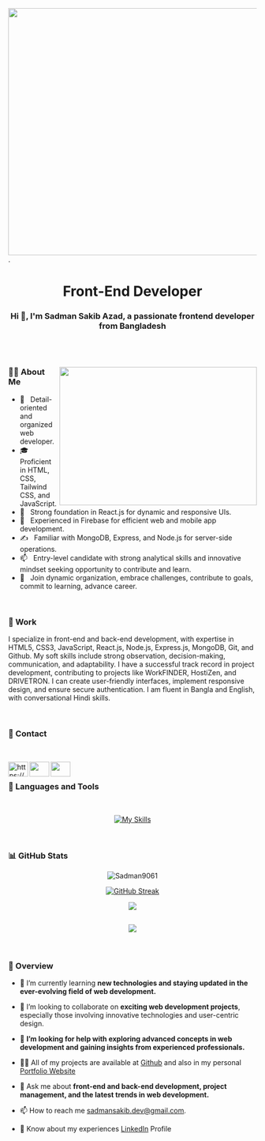 



<img align="right" width="1000" height="500" src="https://img.freepik.com/free-vector/laptop-with-program-code-isometric-icon-software-development-programming-applications-dark-neon_39422-971.jpg?w=740&t=st=1702125711~exp=1702126311~hmac=457717932219947323a4eb98f22bb343ef294aaa82f7fa601b13608e4026a67c" alt="" />

<p>.</p>


<h1 align="center">Front-End Developer</h1>

<h3 align="center">Hi 👋, I'm Sadman Sakib Azad, a passionate frontend developer from Bangladesh</h3>


<br/>




<br/>



<div>
  
<div align="left">
<a ><img align="right" width="400" height="280" src="https://img.freepik.com/free-vector/hand-drawn-web-developers_23-2148819604.jpg?w=740&t=st=1702125931~exp=1702126531~hmac=48063833e5fac2644c0e76ef571fd1c588aec2ded0d996cc7de6954913b4a8b6" alt="" /></a>
</div>
  
<div align="left"> 
  <h3> 👱‍♂️ About Me </h3>

  - 🤔 &nbsp; Detail-oriented and organized web developer.
  - 🎓 &nbsp; Proficient in HTML, CSS, Tailwind CSS, and JavaScript.
  - 💼 &nbsp; Strong foundation in React.js for dynamic and responsive UIs.
  - 🌱 &nbsp; Experienced in Firebase for efficient web and mobile app development.
  - ✍️ &nbsp; Familiar with MongoDB, Express, and Node.js for server-side operations.
  - 📫 &nbsp; Entry-level candidate with strong analytical skills and innovative mindset seeking opportunity to contribute and learn.
  - 💞️ &nbsp; Join  dynamic organization, embrace challenges, contribute to goals, commit to learning,  advance career.
  
</div> 
</div>


<br/>


  <h3> 🏢 Work </h3>

<p>
  I specialize in front-end and back-end development, with expertise in HTML5, CSS3, JavaScript, React.js, Node.js, Express.js, MongoDB, Git, and Github. My soft skills include strong observation, decision-making, communication, and adaptability. I have a successful track record in project development, contributing to projects like WorkFINDER, HostiZen, and DRIVETRON. I can create user-friendly interfaces, implement responsive design, and ensure secure authentication. I am fluent in Bangla and English, with conversational Hindi skills.
</p>



<br/>



  <h3> 📱 Contact </h3>

<br/>



<a href="https://linkedin.com/in/https://www.linkedin.com/in/sadman-sakib-azad-50952718b/" target="blank"><img align="left" src="https://raw.githubusercontent.com/rahuldkjain/github-profile-readme-generator/master/src/images/icons/Social/linked-in-alt.svg" alt="https://www.linkedin.com/in/sadman-sakib-azad-50952718b/" height="30" width="40" /></a><a href="https://www.facebook.com/sadman.sakib.azad/" target="blank"><img align="left" src="https://img.freepik.com/premium-vector/facebook-app-icon-social-media-logo-vector-illustration-meta_277909-402.jpg?w=740" height="30" width="40" /></a><a href="mailto:sadmansakib.dev@gmail.com" target="blank"><img align="left" src="https://previews.123rf.com/images/theerakit/theerakit1807/theerakit180700003/103999650-outline-email-icon-in-trendy-flat-style-on-white-background-outline-email-symbol-for-your-web-site.jpg" height="30" width="40" /></a>
  






<br/>





  <h3> 🔧 Languages and Tools  </h3>

   
<br/>

<div align="center">

<p align="center"> 

[![My Skills](https://skillicons.dev/icons?i=js,html,css,react,firebase,figma,mongodb,express,nodejs,git,github,vscode,tailwind,bootstrap)](https://skillicons.dev)

</p>
  
</div>





<br/>



<div>
  <h3> 📊 GitHub Stats </h3> 
<div align="center"> 
 

  <p align="center"> <img src="https://komarev.com/ghpvc/?username=Sadman9061&label=Profile%20views&color=0e75b6&style=flat" alt="Sadman9061" /> </p>


<a align="center" href="https://git.io/streak-stats"><img src="https://github-readme-streak-stats.herokuapp.com?user=Sadman9061&theme=dark" alt="GitHub Streak" /></a> 
  
</div> 
<div align="center">



![](http://github-profile-summary-cards.vercel.app/api/cards/stats?username=Sadman9061&theme=dark)

![](https://github-readme-stats.vercel.app/api/top-langs/?username=Sadman9061&theme=dark&hide_border=false&include_all_commits=false&count_private=false&layout=compact)
---
<!-- Proudly created with GPRM ( https://gprm.itsvg.in ) -->


</div>
  

</div>






<br/>



  <h3>👀 Overview </h3>



- 🌱 I’m currently learning **new technologies and staying updated in the ever-evolving field of web development.**

- 👯 I’m looking to collaborate on **exciting web development projects**, especially those involving innovative technologies and user-centric design.

- 🤝 **I’m looking for help with exploring advanced concepts in web development and gaining insights from experienced professionals.**

- 👨‍💻 All of my projects are available at <a href="https://github.com/Sadman9061/" target="blank" >Github</a> and also in my personal <a href="https://y-3564y5h5.web.app/" target="blank" >Portfolio Website</a>

- 💬 Ask me about **front-end and back-end development, project management, and the latest trends in web development.**

- 📫 How to reach me sadmansakib.dev@gmail.com.

- 📄 Know about my experiences <a href="https://linkedin.com/in/https://www.linkedin.com/in/sadman-sakib-azad-50952718b/" target="blank" >LinkedIn</a> Profile












